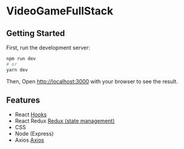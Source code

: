 # VideoGameFullStack


## Getting Started

First, run the development server:

```bash
npm run dev
# or
yarn dev
```

Then, Open [http://localhost:3000](http://localhost:3000) with your browser to see the result.


## Features
- React [Hooks](https://reactjs.org/docs/hooks-intro.html)
- React Redux [Redux (state management)](https://react-redux.js.org)
- CSS
- Node (Express)
- Axios [Axios](https://axios-http.com)
